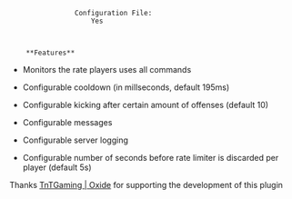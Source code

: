 

		
				
	
		
		
			
				
			
				
			
				
					Configuration File:
						Yes
					
	
			
		**Features** 


* Monitors the rate players uses all commands

* Configurable cooldown (in millseconds, default 195ms)

* Configurable kicking after certain amount of offenses (default 10)

* Configurable messages

* Configurable server logging

* Configurable number of seconds before rate limiter is discarded per player (default 5s)


Thanks [TnTGaming | Oxide](http://oxidemod.org/members/tntgaming.97369/) for supporting the development of this plugin
		
	
	
	
